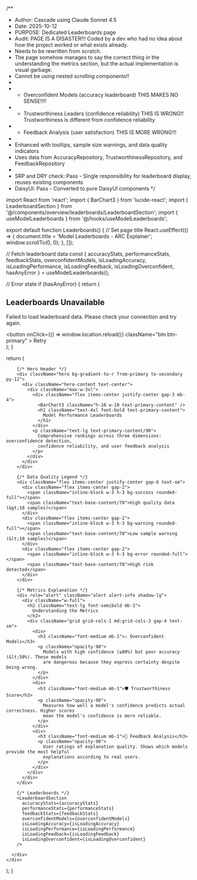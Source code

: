 /**
 * Author: Cascade using Claude Sonnet 4.5
 * Date: 2025-10-12
 * PURPOSE: Dedicated Leaderboards page 
 * Audit: PAGE IS A DISASTER!!!  Coded by a dev who had no idea about how the project worked or what exists already.
 * Needs to be rewritten from scratch.
 * The page somehow manages to say the correct thing in the understanding the metrics section, but the actual implementation is visual garbage.
 * Cannot be using nested scrolling components!!
 * 
 * - Overconfident Models (accuracy leaderboard)  THIS MAKES NO SENSE!!!!
 * - Trustworthiness Leaders (confidence reliability) THIS IS WRONG!!  Trustworthiness is different from confidence reliability
 * - Feedback Analysis (user satisfaction) THIS IS MORE WRONG!!!
 *
 * Enhanced with tooltips, sample size warnings, and data quality indicators
 * Uses data from AccuracyRepository, TrustworthinessRepository, and FeedbackRepository
 *
 * SRP and DRY check: Pass - Single responsibility for leaderboard display, reuses existing components
 * DaisyUI: Pass - Converted to pure DaisyUI components
 */

import React from 'react';
import { BarChart3 } from 'lucide-react';
import { LeaderboardSection } from '@/components/overview/leaderboards/LeaderboardSection';
import { useModelLeaderboards } from '@/hooks/useModelLeaderboards';

export default function Leaderboards() {
  // Set page title
  React.useEffect(() => {
    document.title = 'Model Leaderboards - ARC Explainer';
    window.scrollTo(0, 0);
  }, []);

  // Fetch leaderboard data
  const {
    accuracyStats,
    performanceStats,
    feedbackStats,
    overconfidentModels,
    isLoadingAccuracy,
    isLoadingPerformance,
    isLoadingFeedback,
    isLoadingOverconfident,
    hasAnyError
  } = useModelLeaderboards();

  // Error state
  if (hasAnyError) {
    return (
      <div className="min-h-screen bg-base-200">
        <div className="max-w-full mx-auto">
          <div className="text-center py-16">
            <BarChart3 className="h-16 w-16 mx-auto mb-4 text-base-content/40" />
            <h2 className="text-2xl font-bold mb-2">
              Leaderboards Unavailable
            </h2>
            <p className="text-base-content/70 mb-6">
              Failed to load leaderboard data. Please check your connection and try again.
            </p>
            <button
              onClick={() => window.location.reload()}
              className="btn btn-primary"
            >
              Retry
            </button>
          </div>
        </div>
      </div>
    );
  }

  return (
    <div className="min-h-screen bg-base-200">
      <div className="max-w-full space-y-6">

        {/* Hero Header */}
        <div className="hero bg-gradient-to-r from-primary to-secondary py-12">
          <div className="hero-content text-center">
            <div className="max-w-3xl">
              <div className="flex items-center justify-center gap-3 mb-4">
                <BarChart3 className="h-10 w-10 text-primary-content" />
                <h1 className="text-4xl font-bold text-primary-content">
                  Model Performance Leaderboards
                </h1>
              </div>
              <p className="text-lg text-primary-content/90">
                Comprehensive rankings across three dimensions: overconfidence detection,
                confidence reliability, and user feedback analysis
              </p>
            </div>
          </div>
        </div>

        {/* Data Quality Legend */}
        <div className="flex items-center justify-center gap-6 text-sm">
          <div className="flex items-center gap-2">
            <span className="inline-block w-3 h-3 bg-success rounded-full"></span>
            <span className="text-base-content/70">High quality data (&gt;10 samples)</span>
          </div>
          <div className="flex items-center gap-2">
            <span className="inline-block w-3 h-3 bg-warning rounded-full"></span>
            <span className="text-base-content/70">Low sample warning (&lt;10 samples)</span>
          </div>
          <div className="flex items-center gap-2">
            <span className="inline-block w-3 h-3 bg-error rounded-full"></span>
            <span className="text-base-content/70">High risk detected</span>
          </div>
        </div>

        {/* Metrics Explanation */}
        <div role="alert" className="alert alert-info shadow-lg">
          <div className="w-full">
            <h2 className="text-lg font-semibold mb-3">
              Understanding the Metrics
            </h2>
            <div className="grid grid-cols-1 md:grid-cols-3 gap-4 text-sm">
              <div>
                <h3 className="font-medium mb-1">⚠️ Overconfident Models</h3>
                <p className="opacity-90">
                  Models with high confidence (≥80%) but poor accuracy (&lt;50%). These models
                  are dangerous because they express certainty despite being wrong.
                </p>
              </div>
              <div>
                <h3 className="font-medium mb-1">🛡️ Trustworthiness Score</h3>
                <p className="opacity-90">
                  Measures how well a model's confidence predicts actual correctness. Higher scores
                  mean the model's confidence is more reliable.
                </p>
              </div>
              <div>
                <h3 className="font-medium mb-1">💬 Feedback Analysis</h3>
                <p className="opacity-90">
                  User ratings of explanation quality. Shows which models provide the most helpful
                  explanations according to real users.
                </p>
              </div>
            </div>
          </div>
        </div>

        {/* Leaderboards */}
        <LeaderboardSection
          accuracyStats={accuracyStats}
          performanceStats={performanceStats}
          feedbackStats={feedbackStats}
          overconfidentModels={overconfidentModels}
          isLoadingAccuracy={isLoadingAccuracy}
          isLoadingPerformance={isLoadingPerformance}
          isLoadingFeedback={isLoadingFeedback}
          isLoadingOverconfident={isLoadingOverconfident}
        />

      </div>
    </div>
  );
}
